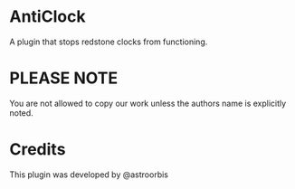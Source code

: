 # AntiClock
A plugin that stops redstone clocks from functioning.


# PLEASE NOTE
You are not allowed to copy our work unless the authors name is explicitly noted.


# Credits

This plugin was developed by @astroorbis
